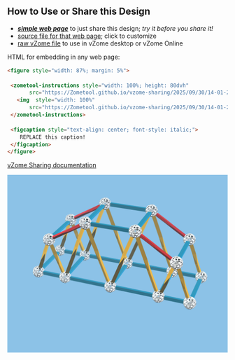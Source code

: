 
## How to Use or Share this Design

 - [***simple web page***](<https://Zometool.github.io/vzome-sharing/2025/09/30/14-01-29-p22-SmallBridge/>) to just share this design; *try it before you share it!*
 - [source file for that web page](<https://github.com/Zometool/vzome-sharing/edit/main/2025/09/30/14-01-29-p22-SmallBridge/index.md>); click to customize
 - [raw vZome file](<https://raw.githubusercontent.com/Zometool/vzome-sharing/main/2025/09/30/14-01-29-p22-SmallBridge/p22-SmallBridge.vZome>) to use in vZome desktop or vZome Online
 
 HTML for embedding in any web page:
 ```html
<figure style="width: 87%; margin: 5%">
  
  <zometool-instructions style="width: 100%; height: 80dvh"
        src="https://Zometool.github.io/vzome-sharing/2025/09/30/14-01-29-p22-SmallBridge/p22-SmallBridge.vZome" >
    <img  style="width: 100%"
        src="https://Zometool.github.io/vzome-sharing/2025/09/30/14-01-29-p22-SmallBridge/p22-SmallBridge.png" >
  </zometool-instructions>

  <figcaption style="text-align: center; font-style: italic;">
     REPLACE this caption!
  </figcaption>
</figure>

 ```

[vZome Sharing documentation](https://vzome.github.io/vzome/sharing.html#how-it-works)

![Image](<p22-SmallBridge.png>)

